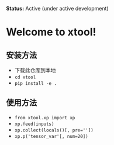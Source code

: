 **Status:** Active (under active development)

Welcome to xtool! 
==================================

## 安装方法
- 下载此仓库到本地
- ```cd xtool```
- ```pip install -e .```

## 使用方法
- ```from xtool.xp import xp```
- ```xp.feed(inputs)```
- ```xp.collect(locals()[, pre=''])```
- ```xp.p('tensor_var'[, num=20])```